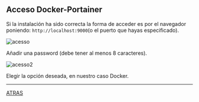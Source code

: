 ## Acceso Docker-Portainer

Si la instalación ha sido correcta la forma de acceder es por el navegador poniendo: `http://localhost:9000`(o el puerto que hayas especificado).

![acesso](https://github.com/estebancr1993/docker-portainer/blob/main/imagenes/acceso/acceso.png)

Añadir una password (debe tener al menos 8 caracteres).

![acesso2](https://github.com/estebancr1993/docker-portainer/blob/main/imagenes/acceso/acceso2.png)

Elegir la opción deseada, en nuestro caso Docker.

---

[ATRAS](https://github.com/estebancr1993/docker-portainer)
